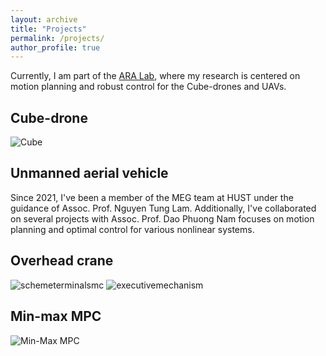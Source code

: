 ```yaml
---
layout: archive
title: "Projects"
permalink: /projects/
author_profile: true
---
```

Currently, I am part of the [ARA Lab](https://ara.cse.unr.edu/), where my research is centered on motion planning and robust control for the Cube-drones and UAVs. 

Cube-drone
------
![Cube](https://github.com/user-attachments/assets/08e4ec88-9abc-4701-b75b-2408b16430ae)

Unmanned aerial vehicle
------

Since 2021, I've been a member of the MEG team at HUST under the guidance of Assoc. Prof. Nguyen Tung Lam. Additionally, I've collaborated on several projects with Assoc. Prof. Dao Phuong Nam focuses on motion planning and optimal control for various nonlinear systems.

Overhead crane
-------
![schemeterminalsmc](https://github.com/user-attachments/assets/59ec51c0-9c1c-4254-99ab-624d3ae6e56f)
![executivemechanism](https://github.com/user-attachments/assets/f74aa3ac-7c3e-41ce-8faf-0c1cd6734573)

Min-max MPC
-------
![Min-Max MPC](https://github.com/user-attachments/assets/012011ff-006f-4bb6-968e-2e2709a1e016)
